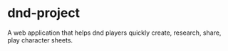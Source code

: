 # dnd-project
A web application that helps dnd players quickly create, research, share, play character sheets.
